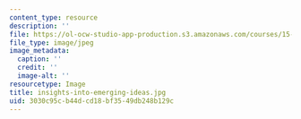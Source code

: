 ```yaml
---
content_type: resource
description: ''
file: https://ol-ocw-studio-app-production.s3.amazonaws.com/courses/15-960-new-executive-thinking-social-impact-technology-projects-fall-2017-spring-2018/3030c95cb44dcd18bf3549db248b129c_insights-into-emerging-ideas.jpg
file_type: image/jpeg
image_metadata:
  caption: ''
  credit: ''
  image-alt: ''
resourcetype: Image
title: insights-into-emerging-ideas.jpg
uid: 3030c95c-b44d-cd18-bf35-49db248b129c
---
```

